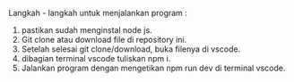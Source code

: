Langkah - langkah untuk menjalankan program :
1. pastikan sudah menginstal node js. 
2. Git clone atau download file di repository ini.
3. Setelah selesai git clone/download, buka filenya di vscode.
4. dibagian terminal vscode tuliskan npm i.
5. Jalankan program dengan mengetikan npm run dev di terminal vscode.




